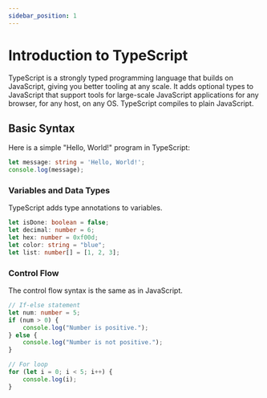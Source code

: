 ```yaml
---
sidebar_position: 1
---
```


# Introduction to TypeScript

TypeScript is a strongly typed programming language that builds on JavaScript, giving you better tooling at any scale. It adds optional types to JavaScript that support tools for large-scale JavaScript applications for any browser, for any host, on any OS. TypeScript compiles to plain JavaScript.

## Basic Syntax

Here is a simple "Hello, World!" program in TypeScript:

```typescript
let message: string = 'Hello, World!';
console.log(message);
```

### Variables and Data Types

TypeScript adds type annotations to variables.

```typescript
let isDone: boolean = false;
let decimal: number = 6;
let hex: number = 0xf00d;
let color: string = "blue";
let list: number[] = [1, 2, 3];
```

### Control Flow

The control flow syntax is the same as in JavaScript.

```typescript
// If-else statement
let num: number = 5;
if (num > 0) {
    console.log("Number is positive.");
} else {
    console.log("Number is not positive.");
}

// For loop
for (let i = 0; i < 5; i++) {
    console.log(i);
}
```
